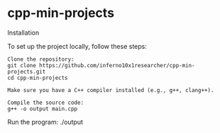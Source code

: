 # cpp-min-projects
Installation

To set up the project locally, follow these steps:

    Clone the repository:
    git clone https://github.com/inferno10x1researcher/cpp-min-projects.git
    cd cpp-min-projects
    
    Make sure you have a C++ compiler installed (e.g., g++, clang++).

    Compile the source code:
    g++ -o output main.cpp

  Run the program:
  ./output

